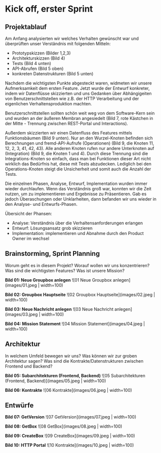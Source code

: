 
# Kick off, erster Sprint

## Projektablauf

Am Anfang analysierten wir welches Verhalten gewünscht war und überprüften unser Verständnis mit folgenden Mitteln:

* Prototypskizzen (Bilder 1,2,3)
* Architekturskizzen (Bild 4)
* Tests (Bild 4 unten)
* API-Abrufen (Bild 5 oben)
* konkreten Datenstrukturen (Bild 5 unten)


Nachdem die wichtigsten Punkte abgesteckt waren, widmeten wir unsere Aufmerksamkeit dem ersten Feature. 
Jetzt wurde der Entwurf konkreter, indem wir Datenflüsse skizzierten und uns Gedanken über Abhängigeiten von
Benutzerschnittstellen wie z.B. der HTTP Verarbeitung und der eigenlichen Verhaltensproduktion machten.

Benutzerschnittstellen sollten schön weit weg von dem Software-Kern sein und wurden an der äußeren Membran angesiedelt (Bild 7, rote Kästchen in der Mitte - Trennung zwischen REST-Portal und Interactions).

Außerdem skizzierten wir einen Datenfluss des Features mittels Funktionsbäumen (Bild 9 unten). 
Nur an den Wurzel-Knoten befinden sich Berechnungen und fremd-API-Aufrufe (Operationen) (Bild 9, die Knoten 11, 12, 2, 3, 41, 42, 43).
Alle anderen Knoten rufen nur andere Unterknoten auf (Integration) (Bild 9, die Knoten 1 und 4).
Durch diese Trennung sind die Integrations-Knoten so einfach, dass man bei Funktionen dieser Art nicht wirklich das Bedürfnis hat, diese mit Tests abzudecken.
Lediglich bei den Operations-Knoten steigt die Unsicherheit und somit auch die Anzahl der Tests.

Die einzelnen Phasen, Analyse, Entwurf, Implementation wurden immer wieder durchlaufen.
Wenn das Verständnis groß war, konnten wir die Zeit nutzen, um zu implementieren und Ergebnisse zu Präsentieren.
Gab es jedoch Überaschungen oder Unklarheiten, dann befanden wir uns wieder in den Analyse- und Entwurfs-Phasen.


Übersicht der Phansen:

* Analyse: Verständnis über die Verhaltensanforderungen erlangen
* Entwurf: Lösungsansatz grob skizzieren
* Implementation: implementieren und Abnahme durch den Product Owner im wechsel


## Brainstorming, Sprint Planning

Worum geht es in diesem Projekt? Worauf wollen wir uns konzentrieren?
Was sind die wichtigsten Features? Was ist unsere Mission?


**Bild 01: Neue Groupbox anlegen**
![01 Neue Groupbox anlegen](images/01.jpeg | width=100)

**Bild 02: Groupbox Hauptseite**
![02 Groupbox Hauptseite](images/02.jpeg | width=100)


**Bild 03: Neue Nachricht anlegen**
![03 Neue Nachricht anlegen](images/03.jpeg | width=100)

**Bild 04: Mission Statement**
![04 Mission Statement](images/04.jpeg | width=100)

## Architektur

In welchem Umfeld bewegen wir uns? Was können wir zur groben Architektur sagen?
Was sind die Kontrakte/Datenstrukturen zwischen Frontend und Backend?

**Bild 05: Subarchitekturen (Frontend, Backend)**
![05 Subarchitekturen (Frontend, Backend)](images/05.jpeg | width=100)

**Bild 06: Kontrakte**
![06 Kontrakte](images/06.jpeg | width=100)

## Entwürfe

**Bild 07: GetVersion**
![07 GetVersion](images/07.jpeg | width=100)

**Bild 08: GetBox**
![08 GetBox](images/08.jpeg | width=100)

**Bild 09: CreateBox**
![09 CreateBox](images/09.jpeg | width=100)

**Bild 10: HTTP Portal**
![10 Kontrakte](images/10.jpeg | width=100)

